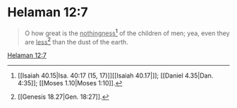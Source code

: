# Helaman 12:7

> O how great is the <u>nothingness</u>[^a] of the children of men; yea, even they are <u>less</u>[^b] than the dust of the earth.

[Helaman 12:7](https://www.churchofjesuschrist.org/study/scriptures/bofm/hel/12?lang=eng&id=p7#p7)


[^a]: [[Isaiah 40.15|Isa. 40:17 (15, 17)]][[Isaiah 40.17|]]; [[Daniel 4.35|Dan. 4:35]]; [[Moses 1.10|Moses 1:10]].  
[^b]: [[Genesis 18.27|Gen. 18:27]].  
